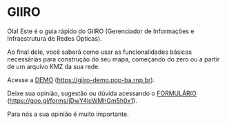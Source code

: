# GIIRO

Óla! Este é o guia rápido do GIIRO (Gerenciador de Informações e Infraestrutura de Redes Ópticas).

Ao final dele, você saberá como usar as funcionalidades básicas necessárias para construção do seu mapa, começando do zero ou a partir de um arquivo KMZ da sua rede.

Acesse a [DEMO](https://giiro-demo.pop-ba.rnp.br) (https://giiro-demo.pop-ba.rnp.br).

Deixe sua opinião, sugestão ou dúvida acessando o [FORMULÁRIO](https://docs.google.com/forms/d/e/1FAIpQLScLShyxXVujfe0gi1Uqpf0YizAtJqGz49ll8rjptPzFEH7Tmg/viewform) (https://goo.gl/forms/jDwY4lcWMhGm5h0x1).

Para nós a sua opinião é muito importante.
